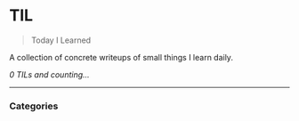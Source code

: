 # TIL
> Today I Learned


A collection of concrete writeups of small things I learn daily.


_0 TILs and counting..._

---

### Categories



